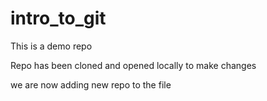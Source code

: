 # intro_to_git
This is a demo repo

Repo has been cloned and opened locally to make changes 

we are now adding new repo to the file
